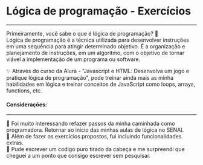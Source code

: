 # Lógica de programação - Exercícios
----
Primeiramente, você sabe o que é lógica de programação? 🤔 <br>
Lógica de programação é a técnica utilizada para desenvolver instruções em uma sequência para atingir determinado objetivo. É a organização e planejamento de instruções, em um algoritmo, com o objetivo de tornar viável a implementação de um programa ou software.

✨ Através do curso da Alura - "Javascript e HTML: Desenvolva um jogo e pratique lógica de programação", pode treinar ainda mais as minha habilidades em lógica e treinar conceitos de JavaScript como loops, arrays, functions, etc.

#### Considerações:
----
📍 Foi muito interessando refazer passos da minha caminhada como programadora. Retornar ao inicio das minhas aulas de lógica no SENAI. <br>
📍 Além de fazer os exercícios propostos, fui incluindo funcionalidades extras. <br>
📍 Pude escrever um codigo puro tirado da cabeça e me surpreendi que cheguei a um ponto que consigo escrever sem pesquisar. 

